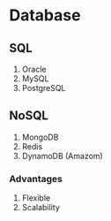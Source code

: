 # Database
## SQL
1. Oracle
2. MySQL
3. PostgreSQL
## NoSQL
1. MongoDB
2. Redis
3. DynamoDB (Amazom)
### Advantages
1. Flexible
2. Scalability
